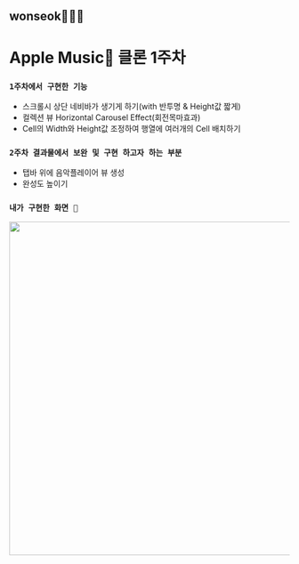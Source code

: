 ## wonseok🙋🏽‍♂️
# Apple Music 클론 1주차

### `1주차에서 구현한 기능`
* 스크롤시 상단 네비바가 생기게 하기(with 반투명 & Height값 짧게)
* 컬렉션 뷰 Horizontal Carousel Effect(회전목마효과)
* Cell의 Width와 Height값 조정하여 행열에 여러개의 Cell 배치하기

### `2주차 결과물에서 보완 및 구현 하고자 하는 부분`
* 탭바 위에 음악플레이어 뷰 생성
* 완성도 높이기

### `내가 구현한 화면 📲`
<img height="600" src="./simul/appleMusic_week1_simul.gif">
